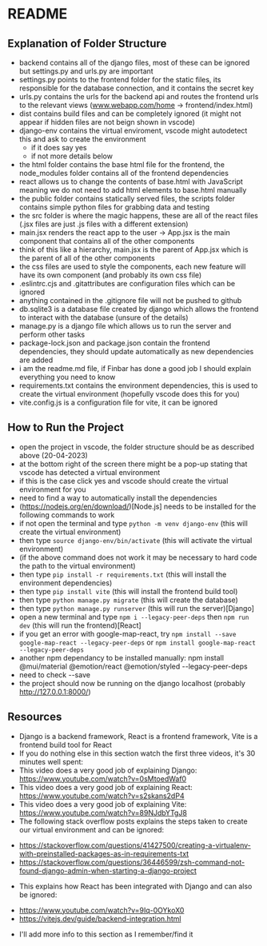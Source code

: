 # README
## Explanation of Folder Structure
- backend contains all of the django files, most of these can be ignored but settings.py and urls.py are important
- settings.py points to the frontend folder for the static files, its responsible for the database connection, and it contains the secret key
- urls.py contains the urls for the backend api and routes the frontend urls to the relevant views (www.webapp.com/home -> frontend/index.html)
- dist contains build files and can be completely ignored (it might not appear if hidden files are not beign shown in vscode)
- django-env contains the virtual enviroment, vscode might autodetect this and ask to create the environment
    * if it does say yes
    * if not more details below
- the html folder contains the base html file for the frontend, the node_modules folder contains all of the frontend dependencies
- react allows us to change the contents of base.html with JavaScript meaning we do not need to add html elements to base.html manually
- the public folder contains statically served files, the scripts folder contains simple python files for grabbing data and testing
- the src folder is where the magic happens, these are all of the react files (.jsx files are just .js files with a different extension)
- main.jsx renders the react app to the user -> App.jsx is the main component that contains all of the other components
- think of this like a hierarchy, main.jsx is the parent of App.jsx which is the parent of all of the other components
- the css files are used to style the components, each new feature will have its own component (and probably its own css file)
- .eslintrc.cjs and .gitattributes are configuration files which can be ignored
- anything contained in the .gitignore file will not be pushed to github
- db.sqlite3 is a database file created by django which allows the frontend to interact with the database (unsure of the details)
- manage.py is a django file which allows us to run the server and perform other tasks
- package-lock.json and package.json contain the frontend dependencies, they should update automatically as new dependencies are added
- i am the readme.md file, if Finbar has done a good job I should explain everything you need to know
- requirements.txt contains the environment dependencies, this is used to create the virtual environment (hopefully vscode does this for you)
- vite.config.js is a configuration file for vite, it can be ignored

## How to Run the Project
- open the project in vscode, the folder structure should be as described above (20-04-2023)
- at the bottom right of the screen there might be a pop-up stating that vscode has detected a virtual environment
- if this is the case click yes and vscode should create the virtual environment for you
- need to find a way to automatically install the dependencies
- (https://nodejs.org/en/download/)[Node.js] needs to be installed for the following commands to work
- if not open the terminal and type `python -m venv django-env` (this will create the virtual environment)
- then type `source django-env/bin/activate` (this will activate the virtual environment)
- (if the above command does not work it may be necessary to hard code the path to the virtual environment)
- then type `pip install -r requirements.txt` (this will install the environment dependencies)
- then type `pip install vite` (this will install the frontend build tool)
- then type `python manage.py migrate` (this will create the database)
- then type `python manage.py runserver` (this will run the server)[Django]
- open a new terminal and type `npm i --legacy-peer-deps` then `npm run dev` (this will run the frontend)[React]
- if you get an error with google-map-react, try `npm install --save google-map-react --legacy-peer-deps` or `npm install google-map-react --legacy-peer-deps`
- another npm dependancy to be installed manually: npm install @mui/material @emotion/react @emotion/styled --legacy-peer-deps
- need to check --save
- the project should now be running on the django localhost (probably http://127.0.0.1:8000/)

## Resources
- Django is a backend framework, React is a frontend framework, Vite is a frontend build tool for React
- If you do nothing else in this section watch the first three videos, it's 30 minutes well spent:
- This video does a very good job of explaining Django: https://www.youtube.com/watch?v=0sMtoedWaf0
- This video does a very good job of explaining React: https://www.youtube.com/watch?v=s2skans2dP4
- This video does a very good job of explaining Vite: https://www.youtube.com/watch?v=89NJdbYTgJ8
- The following stack overflow posts explains the steps taken to create our virtual environment and can be ignored: 
* https://stackoverflow.com/questions/41427500/creating-a-virtualenv-with-preinstalled-packages-as-in-requirements-txt
* https://stackoverflow.com/questions/36446599/zsh-command-not-found-django-admin-when-starting-a-django-project
- This explains how React has been integrated with Django and can also be ignored:
* https://www.youtube.com/watch?v=9Iq-0OYkoX0
* https://vitejs.dev/guide/backend-integration.html
- I'll add more info to this section as I remember/find it